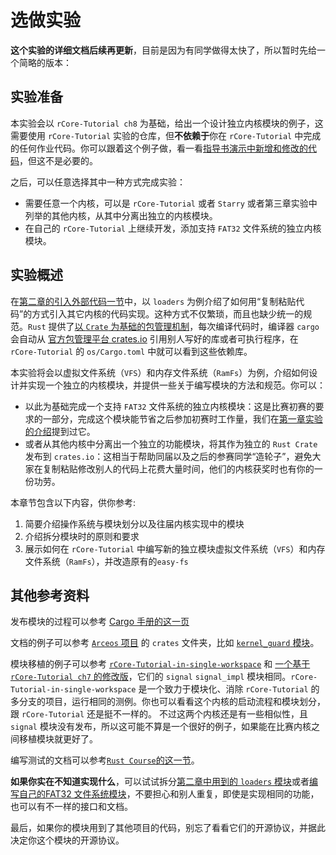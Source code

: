 # 选做实验

**这个实验的详细文档后续再更新**，目前是因为有同学做得太快了，所以暂时先给一个简略的版本：

## 实验准备

本实验会以 `rCore-Tutorial ch8` 为基础，给出一个设计独立内核模块的例子，这需要使用 `rCore-Tutorial` 实验的仓库，但**不依赖于**你在 `rCore-Tutorial` 中完成的任何作业代码。你可以跟着这个例子做，看一看[指导书演示中新增和修改的代码](https://github.com/Godones/rCore-Tutorial-v3/tree/ch8-vfs)，但这不是必要的。

之后，可以任意选择其中一种方式完成实验：

- 需要任意一个内核，可以是 `rCore-Tutorial` 或者 `Starry` 或者第三章实验中列举的其他内核，从其中分离出独立的内核模块。
- 在自己的 `rCore-Tutorial` 上继续开发，添加支持 `FAT32` 文件系统的独立内核模块。

## 实验概述

在[第二章的引入外部代码一节](../lab2/usecode.md)中，以 `loaders` 为例介绍了如何用“复制粘贴代码”的方式引入其它内核的代码实现。这种方式不仅繁琐，而且也缺少统一的规范。`Rust` 提供了[以 `Crate` 为基础的包管理机制](https://kaisery.github.io/trpl-zh-cn/ch07-00-managing-growing-projects-with-packages-crates-and-modules.html)，每次编译代码时，编译器 `cargo` 会自动从 [官方包管理平台 crates.io](https://crates.io/) 引用别人写好的库或者可执行程序，在 `rCore-Tutorial` 的 `os/Cargo.toml` 中就可以看到这些依赖库。

本实验将会以虚拟文件系统（`VFS`）和内存文件系统（`RamFs`）为例，介绍如何设计并实现一个独立的内核模块，并提供一些关于编写模块的方法和规范。你可以：

- 以此为基础完成一个支持 `FAT32` 文件系统的独立内核模块：这是比赛初赛的要求的一部分，完成这个模块能节省之后参加初赛时工作量，我们在[第一章实验的介绍](../lab1/intro.md#在实验之后)提到过它。
- 或者从其他内核中分离出一个独立的功能模块，将其作为独立的 `Rust Crate` 发布到 `crates.io`：这相当于帮助同届以及之后的参赛同学“造轮子”，避免大家在复制粘贴修改别人的代码上花费大量时间，他们的内核获奖时也有你的一份功劳。

本章节包含以下内容，供你参考:

1. 简要介绍操作系统与模块划分以及往届内核实现中的模块
2. 介绍拆分模块时的原则和要求
3. 展示如何在 `rCore-Tutorial` 中编写新的独立模块虚拟文件系统（`VFS`）和内存文件系统（`RamFs`），并改造原有的`easy-fs`


## 其他参考资料

发布模块的过程可以参考 [Cargo 手册的这一页](https://rustwiki.org/zh-CN/cargo/reference/publishing.html)

文档的例子可以参考 [`Arceos` 项目](https://github.com/rcore-os/arceos) 的 `crates` 文件夹，比如 [`kernel_guard` 模块](https://github.com/rcore-os/arceos/tree/main/crates/kernel_guard)。

模块移植的例子可以参考 [`rCore-Tutorial-in-single-workspace`](https://github.com/YdrMaster/rCore-Tutorial-in-single-workspace) 和 [一个基于 `rCore-Tutorial ch7` 的修改版](https://github.com/scPointer/rCore-Tutorial-v3/tree/ch7-update)，它们的 `signal` `signal_impl` 模块相同。`rCore-Tutorial-in-single-workspace` 是一个致力于模块化、消除 `rCore-Tutorial` 的多分支的项目，运行相同的测例。你也可以看看这个内核的启动流程和模块划分，跟 `rCore-Tutorial` 还是挺不一样的。 不过这两个内核还是有一些相似性，且 `signal` 模块没有发布，所以这可能不算是一个很好的例子，如果能在比赛内核之间移植模块就更好了。

编写测试的文档可以参考[`Rust Course`的这一节](https://course.rs/test/write-tests.html)。

**如果你实在不知道实现什么**，可以试试拆分[第二章中用到的 `loaders` 模块](https://github.com/scPointer/maturin/tree/master/kernel/src/loaders)或者[编写自己的FAT32 文件系统模块](./vfs.md)，不要担心和别人重复，即使是实现相同的功能，也可以有不一样的接口和文档。

最后，如果你的模块用到了其他项目的代码，别忘了看看它们的开源协议，并据此决定你这个模块的开源协议。